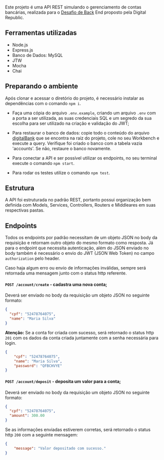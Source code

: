 Este projeto é uma API REST simulando o gerenciamento de contas bancárias, realizada para o [Desafio de Back](https://github.com/devdigitalrepublic/donus-code-challenge/blob/master/backend.md) End proposto pela Digital Republic.

## Ferramentas utilizadas
- Node.js
- Express.js
- Banco de Dados: MySQL
- JTW
- Mocha
- Chai

## Preparando o ambiente

Após clonar e acessar o diretório do projeto, é necessário instalar as dependências com o comando `npm i`.

- Faça uma cópia do arquivo `.env.example`, criando um arquivo `.env` com a porta a ser utilizada, as suas credenciais SQL e um segredo da sua escolha para ser utilizado na criação e validação do JWT;

- Para restaurar o banco de dados: copie todo o conteúdo do arquivo [digitalBank](digitalBank.sql) que se encontra na raiz do projeto, cole no seu Workbench e execute a query. Verifique foi criado o banco com a tabela vazia 'accounts'. Se não, restaure o banco novamente.

- Para conectar a API e ser possível utilizar os endpoints, no seu terminal execute o comando `npm start`.

- Para rodar os testes utilize o comando `npm test`.

## Estrutura
A API foi estruturada no padrão REST, portanto possui organização bem definida com Models, Services, Controllers, Routers e Middleares em suas respectivas pastas.

## Endpoints
Todos os endpoints por padrão necessitam de um objeto JSON no body da requisição e retornam outro objeto do mesmo formato como resposta. Já para o endpoint que necessita autenticação, além do JSON enviado no body também é necessário o envio do JWT (JSON Web Token) no campo `authorization` pelo header.

Caso haja algum erro ou envio de informações inválidas, sempre será retornada uma mensagem junto com o status http referente.

#### `POST /account/create` - cadastra uma nova conta;
Deverá ser enviado no body da requisição um objeto JSON no seguinte formato:

```json
{
  "cpf": "52478764075",
  "name": "Maria Silva"
}
```

**Atenção:** Se a conta for criada com sucesso, será retornado o status http `201` com os dados da conta criada juntamente com a senha necessária para login.

```json
{
    "cpf": "52478764075",
    "name": "Maria Silva",
    "password": "QFBCHVYE"
}
```

#### `POST /account/deposit` - deposita um valor para a conta;
Deverá ser enviado no body da requisição um objeto JSON no seguinte formato:

```json
{
  "cpf": "52478764075",
  "amount": 300.00
}
```

Se as informações enviadas estiverem corretas, será retornado o status http `200` com a seguinte mensagem:

```json
{
    "message": "Valor depositado com sucesso."
}
```